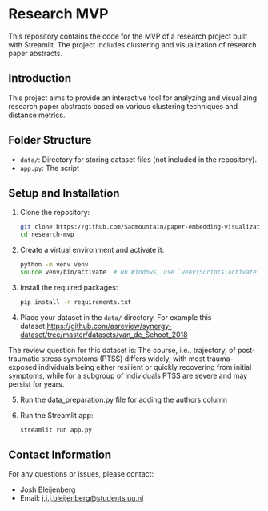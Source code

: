 
# Research MVP

This repository contains the code for the MVP of a research project built with Streamlit. The project includes clustering and visualization of research paper abstracts.

## Introduction
This project aims to provide an interactive tool for analyzing and visualizing research paper abstracts based on various clustering techniques and distance metrics.

## Folder Structure


- `data/`: Directory for storing dataset files (not included in the repository).
- `app.py`: The script


## Setup and Installation

1. Clone the repository:
    ```sh
    git clone https://github.com/Sadmountain/paper-embedding-visualization
    cd research-mvp
    ```

2. Create a virtual environment and activate it:
    ```sh
    python -m venv venv
    source venv/bin/activate  # On Windows, use `venv\Scripts\activate`
    ```

3. Install the required packages:
    ```sh
    pip install -r requirements.txt
    ```

4. Place your dataset in the `data/` directory. For example this dataset:https://github.com/asreview/synergy-dataset/tree/master/datasets/van_de_Schoot_2018

The review question for this dataset is: 
The course, i.e., trajectory, of post-traumatic stress symptoms (PTSS) differs widely, with most trauma-exposed individuals being either resilient or quickly recovering from initial symptoms, while for a subgroup of individuals PTSS are severe and may persist for years.

5. Run the data_preparation.py file for adding the authors column

6. Run the Streamlit app:
    ```sh
    streamlit run app.py
    ```

## Contact Information

For any questions or issues, please contact:
- Josh Bleijenberg
- Email: j.j.j.bleijenberg@students.uu.nl